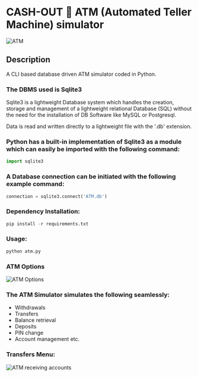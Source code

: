 # CASH-OUT 🌚 ATM (Automated Teller Machine) simulator
![ATM](https://i.imgur.com/UKKtawK.png)

## Description
A CLI based database driven ATM simulator coded in Python.

### The DBMS used is Sqlite3
Sqlite3 is a lightweight Database system which handles the creation, storage and management of a lightweight relational Database (SQL) without the need for the installation of DB Software like MySQL or Postgresql.

Data is read and written directly to a lightweight file with the '.db' extension.

### Python has a built-in implementation of Sqlite3 as a module which can easily be imported with the following command:

```python
import sqlite3
```

### A Database connection can be initiated with the following example command:

```python
connection = sqlite3.connect('ATM.db')
```

### Dependency Installation:

```python
pip install -r requirements.txt
```

### Usage:

```python
python atm.py
```

### ATM Options
![ATM Options](https://i.imgur.com/I9vD9uu.png)

### The ATM Simulator simulates the following seamlessly:

- Withdrawals
- Transfers
- Balance retrieval
- Deposits
- PIN change
- Account management etc.

### Transfers Menu:

![ATM receiving accounts](https://gyazo.com/51629090306318cce22d7cdcb8413c68)

